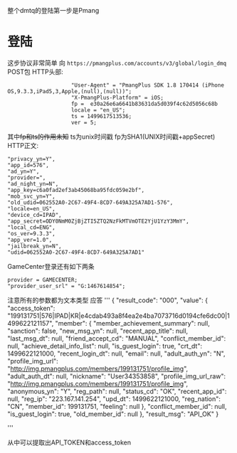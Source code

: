 整个dmtq的登陆第一步是Pmang

# 登陆


这步协议非常简单
向 `https://pmangplus.com/accounts/v3/global/login_dmq` POST包
HTTP头部:
```
	                "User-Agent" = "PmangPlus SDK 1.8 170414 (iPhone OS,9.3.3,iPad5,3,Apple,(null),(null))";
	                "X-PmangPlus-Platform" = iOS;
	                fp =  e30a26e6a6641b83631da5d039f4c62d5056c68b
	                locale = "en_US";
	                ts = 1499617513536;
	                ver = 5;
```
其中~~fp和ts的作用未知~~
ts为unix时间戳
fp为SHA1(UNIX时间戳+appSecret)
HTTP正文:
```
"privacy_yn=Y",
"app_id=576",
"ad_yn=Y",
"provider=",
"ad_night_yn=N",
"app_key=c6a0fad2ef3ab45068ba95fdc059e2bf",
"mob_svc_yn=Y",
"old_udid=062552A0-2C67-49F4-8CD7-649A325A7AD1-576",
"locale=en_US",
"device_cd=IPAD",
"app_secret=ODY0NmM0ZjBjZTI5ZTQ2NzFkMTVmOTE2YjU1YzY3MmY",
"local_cd=ENG",
"os_ver=9.3.3",
"app_ver=1.0",
"jailbreak_yn=N",
"udid=062552A0-2C67-49F4-8CD7-649A325A7AD1"
```

GameCenter登录还有如下两条
```
provider = GAMECENTER;
"provider_user_srl" = "G:1467614854";
```

注意所有的参数都为文本类型
应答
'''
{
	"result_code": "000",
	"value": {
		"access_token": "199131751|576|IPAD|KR|e4cdab493a8f4ea2e4ba7073716d0194cfe6dc00|1499622121157",
		"member": {
			"member_achievement_summary": null,
			"sanction": false,
			"new_msg_yn": null,
			"recent_app_title": null,
			"last_msg_dt": null,
			"friend_accept_cd": "MANUAL",
			"conflict_member_id": null,
			"achieve_detail_info_list": null,
			"is_guest_login": true,
			"crt_dt": 1499622121000,
			"recent_login_dt": null,
			"email": null,
			"adult_auth_yn": "N",
			"profile_img_url": "http://img.pmangplus.com/members/199131751/profile_img",
			"adult_auth_dt": null,
			"nickname": "User34353858",
			"profile_img_url_raw": "http://img.pmangplus.com/members/199131751/profile_img",
			"anonymous_yn": "Y",
			"reg_path": null,
			"status_cd": "OK",
			"recent_app_id": null,
			"reg_ip": "223.167.141.254",
			"upd_dt": 1499622121000,
			"reg_nation": "CN",
			"member_id": 199131751,
			"feeling": null
		},
		"conflict_member_id": null,
		"is_guest_login": true,
		"old_member_id": null
	},
	"result_msg": "API_OK"
}

'''

从中可以提取出API_TOKEN和access_token
